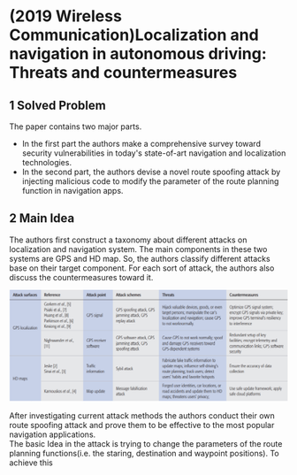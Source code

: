 # (2019 Wireless Communication)Localization and navigation in autonomous driving: Threats and countermeasures

## 1 Solved Problem

The paper contains two major parts.
+ In the first part the authors make a comprehensive survey toward security vulnerabilities in today's state-of-art navigation and localization technologies.
+ In the second part, the authors devise a novel route spoofing attack by injecting malicious code to modify the parameter of the route planning function in navigation apps.

## 2 Main Idea

The authors first construct a taxonomy about different attacks on localization and navigation system. The main components in these two systems are GPS and HD map. So, the authors classify different attacks base on their target component. For each sort of attack, the authors also discuss the countermeasures toward it.

![taxonomy](../images/wk11_taxonomy.png)

After investigating current attack methods the authors conduct their own route spoofing attack and prove them to be effective to the most popular navigation applications.  
The basic Idea in the attack is trying to change the parameters of the route planning functions(i.e. the staring, destination and waypoint positions). To achieve this 